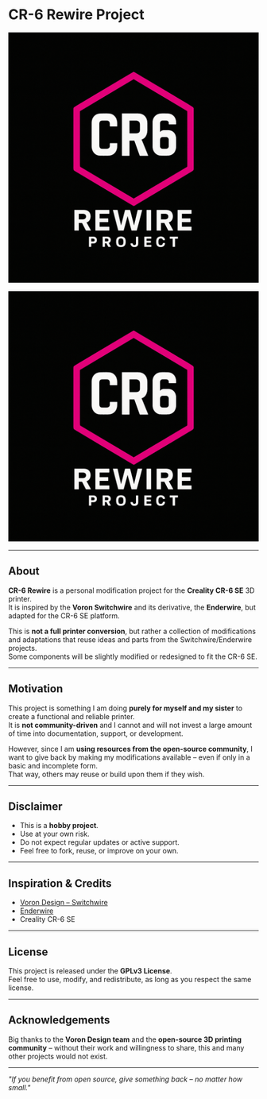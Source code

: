 # CR-6 Rewire Project

<img src="./Assets/logo.png">

![CR-6 Rewire Logo](./Assets/logo.png)

---

## About

**CR-6 Rewire** is a personal modification project for the **Creality CR-6 SE** 3D printer.  
It is inspired by the **Voron Switchwire** and its derivative, the **Enderwire**, but adapted for the CR-6 SE platform.  

This is **not a full printer conversion**, but rather a collection of modifications and adaptations that reuse ideas and parts from the Switchwire/Enderwire projects.  
Some components will be slightly modified or redesigned to fit the CR-6 SE.

---

## Motivation

This project is something I am doing **purely for myself and my sister** to create a functional and reliable printer.  
It is **not community-driven** and I cannot and will not invest a large amount of time into documentation, support, or development.  

However, since I am **using resources from the open-source community**, I want to give back by making my modifications available – even if only in a basic and incomplete form.  
That way, others may reuse or build upon them if they wish.

---

## Disclaimer

- This is a **hobby project**.  
- Use at your own risk.  
- Do not expect regular updates or active support.  
- Feel free to fork, reuse, or improve on your own.  

---

## Inspiration & Credits

- [Voron Design – Switchwire](https://github.com/VoronDesign/Voron-Switchwire)  
- [Enderwire](https://github.com/boubounokefalos/Ender_SW)  
- Creality CR-6 SE  

---

## License

This project is released under the **GPLv3 License**.  
Feel free to use, modify, and redistribute, as long as you respect the same license.  

---

## Acknowledgements

Big thanks to the **Voron Design team** and the **open-source 3D printing community** – without their work and willingness to share, this and many other projects would not exist.  

---

*"If you benefit from open source, give something back – no matter how small."*
